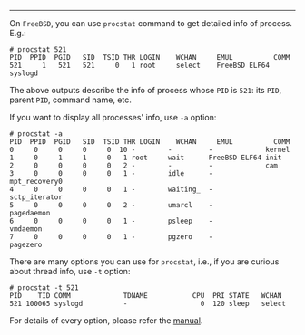 ----
On `FreeBSD`, you can use `procstat` command to get detailed info of process. E.g.:  

	# procstat 521
	PID  PPID  PGID   SID  TSID THR LOGIN    WCHAN     EMUL          COMM
	521     1   521   521     0   1 root     select    FreeBSD ELF64 syslogd
The above outputs describe the info of process whose `PID` is `521`: its `PID`, parent `PID`, command name, etc.  

If you want to display all processes' info, use `-a` option:  

    # procstat -a
    PID  PPID  PGID   SID  TSID THR LOGIN    WCHAN     EMUL          COMM
    0     0     0     0     0  10 -        -         -             kernel
    1     0     1     1     0   1 root     wait      FreeBSD ELF64 init
    2     0     0     0     0   2 -        -         -             cam
    3     0     0     0     0   1 -        idle      -             mpt_recovery0
    4     0     0     0     0   1 -        waiting_  -             sctp_iterator
    5     0     0     0     0   2 -        umarcl    -             pagedaemon
    6     0     0     0     0   1 -        psleep    -             vmdaemon
    7     0     0     0     0   1 -        pgzero    -             pagezero

There are many options you can use for `procstat`, i.e., if you are curious about thread info, use `-t` option:  

	# procstat -t 521
    PID    TID COMM             TDNAME           CPU  PRI STATE   WCHAN
    521 100065 syslogd          -                  0  120 sleep   select

For details of every option, please refer the [manual](https://www.freebsd.org/cgi/man.cgi?procstat).


